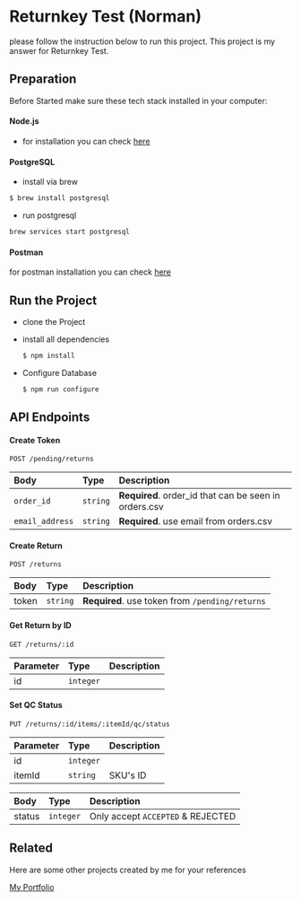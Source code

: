 
# Returnkey Test (Norman)

please follow the instruction below to run this project. This project is my answer for Returnkey Test.


## Preparation

Before Started make sure these tech stack installed in your computer:

 #### Node.js
  
  - for installation you can check [here](https://nodejs.org/en/download/)  
  #### PostgreSQL
  - install via brew
   ```bash
  $ brew install postgresql
```
  - run postgresql
   ```bash
  brew services start postgresql
```
 #### Postman
 for postman installation you can check [here](https://www.postman.com/downloads/) 
## Run the Project
- clone the Project
- install all dependencies
   ```bash
  $ npm install
    ```

- Configure Database
   ```bash
  $ npm run configure
    ```


## API Endpoints

#### Create Token 

```http
POST /pending/returns
```

| Body | Type     | Description                |
| :-------- | :------- | :------------------------- |
| `order_id` | `string` | **Required**. order_id that can be seen in orders.csv |
| `email_address` | `string` | **Required**. use email from orders.csv |

#### Create Return

```http
POST /returns
```

| Body | Type     | Description                       |
| :-------- | :------- | :-------------------------------- |
| token     | `string` | **Required**. use token from `/pending/returns` |



#### Get Return by ID

```http
GET /returns/:id
```

| Parameter | Type     | Description                       |
| :-------- | :------- | :-------------------------------- |
|    id  | `integer` |  |


#### Set QC Status
```http
PUT /returns/:id/items/:itemId/qc/status
```

| Parameter | Type     | Description                       |
| :-------- | :------- | :-------------------------------- |
|    id  | `integer` |  |
|    itemId  | `string` |  SKU's ID|

| Body | Type     | Description                       |
| :-------- | :------- | :-------------------------------- |
|    status  | `integer` | Only accept `ACCEPTED` & REJECTED|




## Related

Here are some other projects created by me for your references

[My Portfolio](https://fullstackkece.herokuapp.com/)

